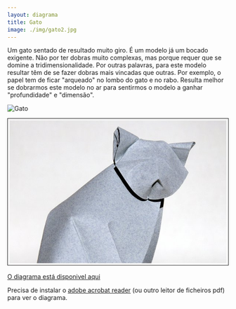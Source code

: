 ```yaml
---
layout: diagrama
title: Gato
image: ./img/gato2.jpg
---
```


Um gato sentado de resultado muito giro. É um modelo já um bocado exigente. Não por ter dobras muito complexas, mas porque requer que se domine a tridimensionalidade. Por outras palavras, para este modelo resultar têm de se fazer dobras mais vincadas que outras. Por exemplo, o papel tem de ficar "arqueado" no lombo do gato e no rabo. Resulta melhor se dobrarmos este modelo no ar para sentirmos o modelo a ganhar "profundidade" e "dimensão".

![Gato](../img/img_25h.jpg)

![Gato](../img/gato2.jpg)

[O diagrama está disponivel aqui](../pdf/cat.pdf)

Precisa de instalar o [adobe acrobat reader](http://get.adobe.com/br/reader/) (ou outro leitor de ficheiros pdf) para ver o diagrama.
